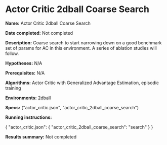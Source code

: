 # Actor Critic 2dball Coarse Search

**Name:** Actor Critic 2dball Coarse Search

**Date completed:** Not completed

**Description:** Coarse search to start narrowing down on a good benchmark set of params for AC in this environment. A series of ablation studies will follow.

**Hypotheses:** N/A

**Prerequisites:** N/A

**Algorithms:** Actor Critic with Generalized Advantage Estimation, episodic training

**Environments:** 2dball

**Specs:** ("actor_critic.json", "actor_critic_2dball_coarse_search")

**Running instructions:**

{
  "actor_critic.json": {
    "actor_critic_2dball_coarse_search": "search"
  }
}

**Results summary:** Not completed
